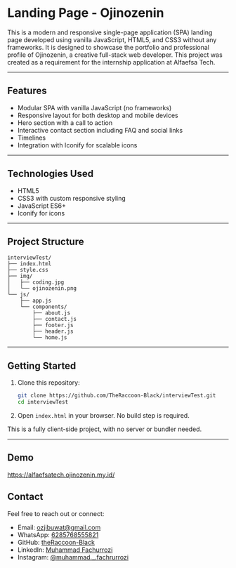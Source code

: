 # Landing Page - Ojinozenin

This is a modern and responsive single-page application (SPA) landing page developed using vanilla JavaScript, HTML5, and CSS3 without any frameworks. It is designed to showcase the portfolio and professional profile of Ojinozenin, a creative full-stack web developer. This project was created as a requirement for the internship application at Alfaefsa Tech.

---

## Features

- Modular SPA with vanilla JavaScript (no frameworks)
- Responsive layout for both desktop and mobile devices
- Hero section with a call to action
- Interactive contact section including FAQ and social links
- Timelines
- Integration with Iconify for scalable icons

---

## Technologies Used

- HTML5
- CSS3 with custom responsive styling
- JavaScript ES6+
- Iconify for icons

---

## Project Structure

```
interviewTest/
├── index.html
├── style.css
├── img/
│   ├── coding.jpg
│   └── ojinozenin.png
└── js/
    ├── app.js
    └── components/
        ├── about.js
        ├── contact.js
        ├── footer.js
        ├── header.js
        └── home.js
```

---

## Getting Started

1. Clone this repository:

   ```bash
   git clone https://github.com/TheRaccoon-Black/interviewTest.git
   cd interviewTest
   ```

2. Open `index.html` in your browser. No build step is required.

This is a fully client-side project, with no server or bundler needed.

---

## Demo

<https://alfaefsatech.ojinozenin.my.id/>

## Contact

Feel free to reach out or connect:
- Email: [ozjibuwat@gmail.com](mailto:ozjibuwat@gmail.com)
- WhatsApp: [6285768555821](https://wa.me/6285768555821)
- GitHub: [theRaccoon-Black](https://github.com/theRaccoon-Black)
- LinkedIn: [Muhammad Fachurrozi](https://www.linkedin.com/in/muhammad-fachrurrozi-9b5b521b6/)
- Instagram: [@muhammad._.fachrurrozi](https://www.instagram.com/muhammad._.fachrurrozi/)

